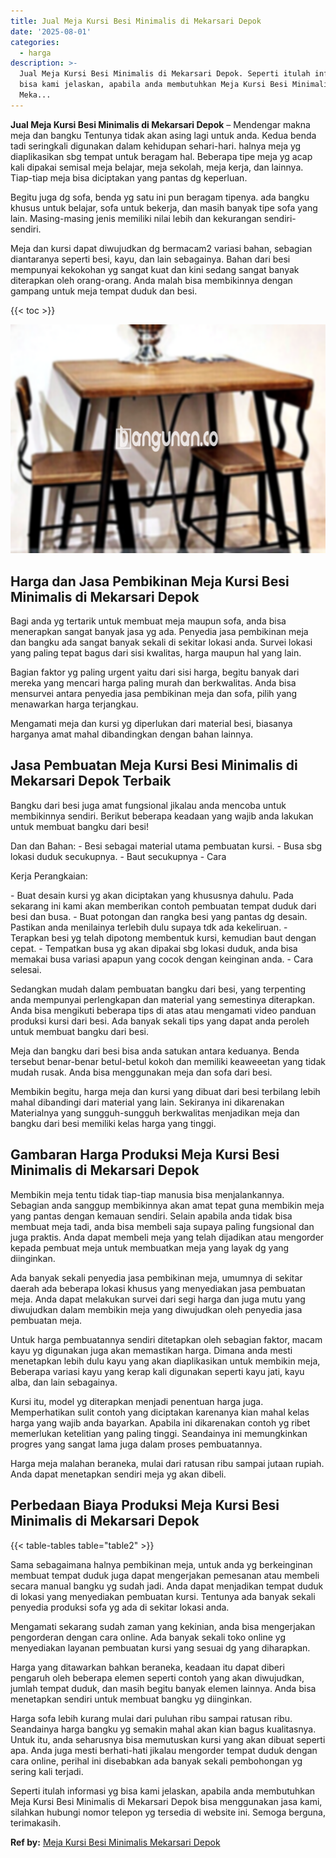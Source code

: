 ```yaml
---
title: Jual Meja Kursi Besi Minimalis di Mekarsari Depok
date: '2025-08-01'
categories:
  - harga
description: >-
  Jual Meja Kursi Besi Minimalis di Mekarsari Depok. Seperti itulah informasi yg
  bisa kami jelaskan, apabila anda membutuhkan Meja Kursi Besi Minimalis di
  Meka...
---
```


**Jual Meja Kursi Besi Minimalis di Mekarsari Depok** – Mendengar makna meja dan bangku Tentunya tidak akan asing lagi untuk anda. Kedua benda tadi seringkali digunakan dalam kehidupan sehari-hari. halnya meja yg diaplikasikan sbg tempat untuk beragam hal. Beberapa tipe meja yg acap kali dipakai semisal meja belajar, meja sekolah, meja kerja, dan lainnya. Tiap-tiap meja bisa diciptakan yang pantas dg keperluan.

Begitu juga dg sofa, benda yg satu ini pun beragam tipenya. ada bangku khusus untuk belajar, sofa untuk bekerja, dan masih banyak tipe sofa yang lain. Masing-masing jenis memiliki nilai lebih dan kekurangan sendiri-sendiri.

Meja dan kursi dapat diwujudkan dg bermacam2 variasi bahan, sebagian diantaranya seperti besi, kayu, dan lain sebagainya. Bahan dari besi mempunyai kekokohan yg sangat kuat dan kini sedang sangat banyak diterapkan oleh orang-orang. Anda malah bisa membikinnya dengan gampang untuk meja tempat duduk dan besi.

{{< toc >}}

![Jual Meja Kursi Besi Minimalis di Mekarsari Depok](/images/jual-meja-besi-murah07.png)

## Harga dan Jasa Pembikinan Meja Kursi Besi Minimalis di Mekarsari Depok

Bagi anda yg tertarik untuk membuat meja maupun sofa, anda bisa menerapkan sangat banyak jasa yg ada. Penyedia jasa pembikinan meja dan bangku ada sangat banyak sekali di sekitar lokasi anda. Survei lokasi yang paling tepat bagus dari sisi kwalitas, harga maupun hal yang lain.

Bagian faktor yg paling urgent yaitu dari sisi harga, begitu banyak dari mereka yang mencari harga paling murah dan berkwalitas. Anda bisa mensurvei antara penyedia jasa pembikinan meja dan sofa, pilih yang menawarkan harga terjangkau.

Mengamati meja dan kursi yg diperlukan dari material besi, biasanya harganya amat mahal dibandingkan dengan bahan lainnya.

## Jasa Pembuatan Meja Kursi Besi Minimalis di Mekarsari Depok Terbaik

Bangku dari besi juga amat fungsional jikalau anda mencoba untuk membikinnya sendiri. Berikut beberapa keadaan yang wajib anda lakukan untuk membuat bangku dari besi!

Dan dan Bahan: - Besi sebagai material utama pembuatan kursi. - Busa sbg lokasi duduk secukupnya. - Baut secukupnya - Cara

Kerja Perangkaian:

\- Buat desain kursi yg akan diciptakan yang khususnya dahulu. Pada sekarang ini kami akan memberikan contoh pembuatan tempat duduk dari besi dan busa. - Buat potongan dan rangka besi yang pantas dg desain. Pastikan anda menilainya terlebih dulu supaya tdk ada kekeliruan. - Terapkan besi yg telah dipotong membentuk kursi, kemudian baut dengan cepat. - Tempatkan busa yg akan dipakai sbg lokasi duduk, anda bisa memakai busa variasi apapun yang cocok dengan keinginan anda. - Cara selesai.

Sedangkan mudah dalam pembuatan bangku dari besi, yang terpenting anda mempunyai perlengkapan dan material yang semestinya diterapkan. Anda bisa mengikuti beberapa tips di atas atau mengamati video panduan produksi kursi dari besi. Ada banyak sekali tips yang dapat anda peroleh untuk membuat bangku dari besi.

Meja dan bangku dari besi bisa anda satukan antara keduanya. Benda tersebut benar-benar betul-betul kokoh dan memiliki keaweeetan yang tidak mudah rusak. Anda bisa menggunakan meja dan sofa dari besi.

Membikin begitu, harga meja dan kursi yang dibuat dari besi terbilang lebih mahal dibandingi dari material yang lain. Sekiranya ini dikarenakan Materialnya yang sungguh-sungguh berkwalitas menjadikan meja dan bangku dari besi memiliki kelas harga yang tinggi.

## Gambaran Harga Produksi Meja Kursi Besi Minimalis di Mekarsari Depok

Membikin meja tentu tidak tiap-tiap manusia bisa menjalankannya. Sebagian anda sanggup membikinnya akan amat tepat guna membikin meja yang pantas dengan kemauan sendiri. Selain apabila anda tidak bisa membuat meja tadi, anda bisa membeli saja supaya paling fungsional dan juga praktis. Anda dapat membeli meja yang telah dijadikan atau mengorder kepada pembuat meja untuk membuatkan meja yang layak dg yang diinginkan.

Ada banyak sekali penyedia jasa pembikinan meja, umumnya di sekitar daerah ada beberapa lokasi khusus yang menyediakan jasa pembuatan meja. Anda dapat melakukan survei dari segi harga dan juga mutu yang diwujudkan dalam membikin meja yang diwujudkan oleh penyedia jasa pembuatan meja.

Untuk harga pembuatannya sendiri ditetapkan oleh sebagian faktor, macam kayu yg digunakan juga akan memastikan harga. Dimana anda mesti menetapkan lebih dulu kayu yang akan diaplikasikan untuk membikin meja, Beberapa variasi kayu yang kerap kali digunakan seperti kayu jati, kayu alba, dan lain sebagainya.

Kursi itu, model yg diterapkan menjadi penentuan harga juga. Memperhatikan sulit contoh yang diciptakan karenanya kian mahal kelas harga yang wajib anda bayarkan. Apabila ini dikarenakan contoh yg ribet memerlukan ketelitian yang paling tinggi. Seandainya ini memungkinkan progres yang sangat lama juga dalam proses pembuatannya.

Harga meja malahan beraneka, mulai dari ratusan ribu sampai jutaan rupiah. Anda dapat menetapkan sendiri meja yg akan dibeli.

## Perbedaan Biaya Produksi Meja Kursi Besi Minimalis di Mekarsari Depok

{{< table-tables table="table2" >}}

Sama sebagaimana halnya pembikinan meja, untuk anda yg berkeinginan membuat tempat duduk juga dapat mengerjakan pemesanan atau membeli secara manual bangku yg sudah jadi. Anda dapat menjadikan tempat duduk di lokasi yang menyediakan pembuatan kursi. Tentunya ada banyak sekali penyedia produksi sofa yg ada di sekitar lokasi anda.

Mengamati sekarang sudah zaman yang kekinian, anda bisa mengerjakan pengorderan dengan cara online. Ada banyak sekali toko online yg menyediakan layanan pembuatan kursi yang sesuai dg yang diharapkan.

Harga yang ditawarkan bahkan beraneka, keadaan itu dapat diberi pengaruh oleh beberapa elemen seperti contoh yang akan diwujudkan, jumlah tempat duduk, dan masih begitu banyak elemen lainnya. Anda bisa menetapkan sendiri untuk membuat bangku yg diinginkan.

Harga sofa lebih kurang mulai dari puluhan ribu sampai ratusan ribu. Seandainya harga bangku yg semakin mahal akan kian bagus kualitasnya. Untuk itu, anda seharusnya bisa memutuskan kursi yang akan dibuat seperti apa. Anda juga mesti berhati-hati jikalau mengorder tempat duduk dengan cara online, perihal ini disebabkan ada banyak sekali pembohongan yg sering kali terjadi.

Seperti itulah informasi yg bisa kami jelaskan, apabila anda membutuhkan Meja Kursi Besi Minimalis di Mekarsari Depok bisa menggunakan jasa kami, silahkan hubungi nomor telepon yg tersedia di website ini. Semoga berguna, terimakasih.

**Ref by:** [Meja Kursi Besi Minimalis Mekarsari Depok](https://id.wikipedia.org/wiki/Meja)
